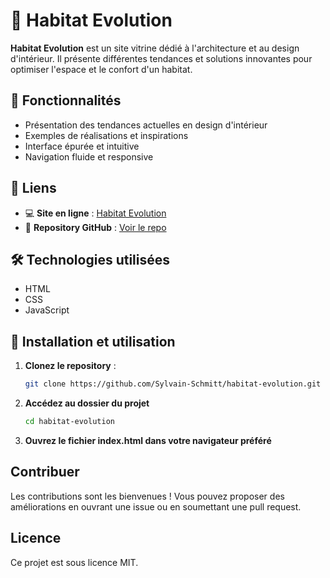 # 🏡 Habitat Evolution

**Habitat Evolution** est un site vitrine dédié à l'architecture et au design d'intérieur. Il présente différentes tendances et solutions innovantes pour optimiser l'espace et le confort d'un habitat.

## 🌟 Fonctionnalités

- Présentation des tendances actuelles en design d'intérieur
- Exemples de réalisations et inspirations
- Interface épurée et intuitive
- Navigation fluide et responsive

## 🔗 Liens

- 💻 **Site en ligne** : [Habitat Evolution](https://sylvain-schmitt.github.io/habitat-evolution/)
- 📂 **Repository GitHub** : [Voir le repo](https://github.com/Sylvain-Schmitt/habitat-evolution)

## 🛠️ Technologies utilisées

- HTML
- CSS
- JavaScript

## 🚀 Installation et utilisation

1. **Clonez le repository** :
   ```bash
   git clone https://github.com/Sylvain-Schmitt/habitat-evolution.git


2. **Accédez au dossier du projet**
   ```bash
   cd habitat-evolution

3. **Ouvrez le fichier index.html dans votre navigateur préféré**

## Contribuer
   Les contributions sont les bienvenues ! Vous pouvez proposer des améliorations en ouvrant une issue ou en soumettant une pull request.

## Licence
Ce projet est sous licence MIT.
